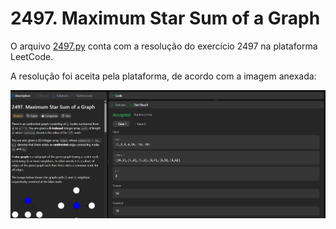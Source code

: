 # 2497. Maximum Star Sum of a Graph

O arquivo [2497.py](./2497/2497.py) conta com a resolução do exercício 2497 na plataforma LeetCode.

A resolução foi aceita pela plataforma, de acordo com a imagem anexada:
<center>

![Resolução 2497.py](screenshots/2497.png)

</center>
